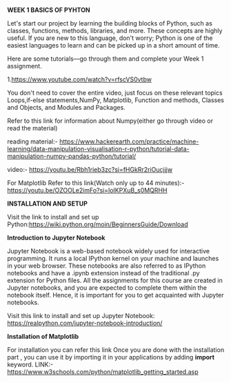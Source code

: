 **WEEK 1 BASICS OF PYHTON**

Let's start our project by learning the building blocks of Python, such as classes, functions, methods, libraries, and more. These concepts are highly useful. If you are new to this language, don't worry; Python is one of the easiest languages to learn and can be picked up in a short amount of time. 

Here are some tutorials—go through them and complete your Week 1 assignment.

1.https://www.youtube.com/watch?v=rfscVS0vtbw

You don't need to cover the entire video, just focus on these relevant topics Loops,if-else statements,NumPy, Matplotlib, Function and methods, Classes and Objects, and Modules and Packages.


Refer to this link for information about Numpy(either go through video or read the material)

reading material:- https://www.hackerearth.com/practice/machine-learning/data-manipulation-visualisation-r-python/tutorial-data-manipulation-numpy-pandas-python/tutorial/

video:- https://youtu.be/Rbh1rieb3zc?si=fHGkRr2riOucjjjw

For Matplotlib
Refer to this link(Watch only up to 44 minutes):- https://youtu.be/OZOOLe2imFo?si=loIKPXuB_s0MQRHH

**INSTALLATION AND SETUP**

Visit the link to install and set up Python:https://wiki.python.org/moin/BeginnersGuide/Download

**Introduction to Jupyter Notebook**

Jupyter Notebook is a web-based notebook widely used for interactive programming. It runs a local IPython kernel on your machine and launches in your web browser. These notebooks are also referred to as IPython notebooks and have a .ipynb extension instead of the traditional .py extension for Python files. All the assignments for this course are created in Jupyter notebooks, and you are expected to complete them within the notebook itself. Hence, it is important for you to get acquainted with Jupyter notebooks.

Visit this link to install and set up Jupyter Notebook: https://realpython.com/jupyter-notebook-introduction/ 


**Installation of Matplotlib**

For installation you can refer this link Once you are done with the installation part , you can use it by importing it in your applications by adding **import** keyword.
LINK:- https://www.w3schools.com/python/matplotlib_getting_started.asp




